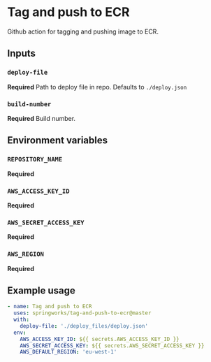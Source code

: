 # Tag and push to ECR

Github action for tagging and pushing image to ECR.

## Inputs

### `deploy-file`

**Required** Path to deploy file in repo. Defaults to `./deploy.json`

### `build-number`

**Required** Build number.

## Environment variables

### `REPOSITORY_NAME`

**Required**

### `AWS_ACCESS_KEY_ID`

**Required**

### `AWS_SECRET_ACCESS_KEY`

**Required**

### `AWS_REGION`

**Required**

## Example usage

```yml
- name: Tag and push to ECR
  uses: springworks/tag-and-push-to-ecr@master
  with:
    deploy-file: './deploy_files/deploy.json'
  env:
    AWS_ACCESS_KEY_ID: ${{ secrets.AWS_ACCESS_KEY_ID }}
    AWS_SECRET_ACCESS_KEY: ${{ secrets.AWS_SECRET_ACCESS_KEY }}
    AWS_DEFAULT_REGION: 'eu-west-1'
```
